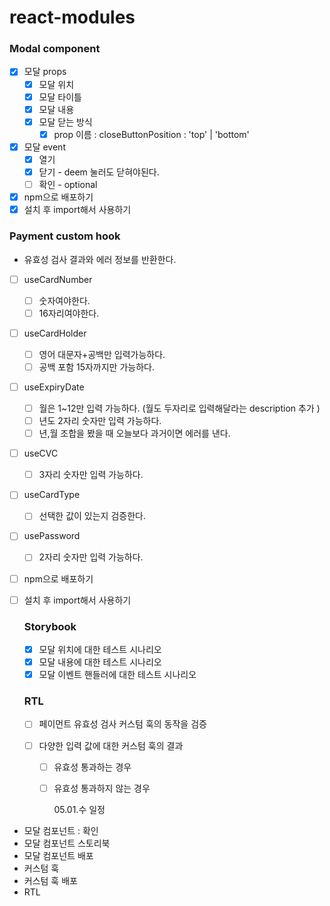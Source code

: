 # react-modules

### Modal component

- [x] 모달 props
  - [x] 모달 위치
  - [x] 모달 타이틀
  - [x] 모달 내용
  - [x] 모달 닫는 방식
    - [x] prop 이름 : closeButtonPosition : 'top' | 'bottom'
- [x] 모달 event
  - [x] 열기
  - [x] 닫기 - deem 눌러도 닫혀야된다.
  - [ ] 확인 - optional
- [x] npm으로 배포하기
- [x] 설치 후 import해서 사용하기

### Payment custom hook

- 유효성 검사 결과와 에러 정보를 반환한다.

- [ ] useCardNumber
  - [ ] 숫자여야한다.
  - [ ] 16자리여야한다.
- [ ] useCardHolder
  - [ ] 영어 대문자+공백만 입력가능하다.
  - [ ] 공백 포함 15자까지만 가능하다.
- [ ] useExpiryDate
  - [ ] 월은 1~12만 입력 가능하다. (월도 두자리로 입력해달라는 description 추가 )
  - [ ] 년도 2자리 숫자만 입력 가능하다.
  - [ ] 년,월 조합을 봤을 때 오늘보다 과거이면 에러를 낸다.
- [ ] useCVC
  - [ ] 3자리 숫자만 입력 가능하다.
- [ ] useCardType

  - [ ] 선택한 값이 있는지 검증한다.

- [ ] usePassword

  - [ ] 2자리 숫자만 입력 가능하다.

- [ ] npm으로 배포하기

- [ ] 설치 후 import해서 사용하기

  ### Storybook

  - [x] 모달 위치에 대한 테스트 시나리오
  - [x] 모달 내용에 대한 테스트 시나리오
  - [x] 모달 이벤트 핸들러에 대한 테스트 시나리오

  ### RTL

  - [ ] 페이먼트 유효성 검사 커스텀 훅의 동작을 검증
  - [ ] 다양한 입력 값에 대한 커스텀 훅의 결과

    - [ ] 유효성 통과하는 경우
    - [ ] 유효성 통과하지 않는 경우

      05.01.수 일정

- 모달 컴포넌트 : 확인
- 모달 컴포넌트 스토리북
- 모달 컴포넌트 배포
- 커스텀 훅
- 커스텀 훅 배포
- RTL
